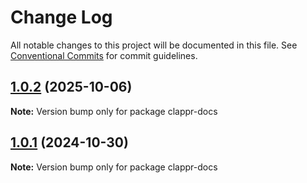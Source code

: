 # Change Log

All notable changes to this project will be documented in this file.
See [Conventional Commits](https://conventionalcommits.org) for commit guidelines.

## [1.0.2](https://github.com/clappr/clappr/compare/clappr-docs@1.0.1...clappr-docs@1.0.2) (2025-10-06)

**Note:** Version bump only for package clappr-docs

## [1.0.1](https://github.com/clappr/clappr/compare/clappr-docs@1.0.0...clappr-docs@1.0.1) (2024-10-30)

**Note:** Version bump only for package clappr-docs
